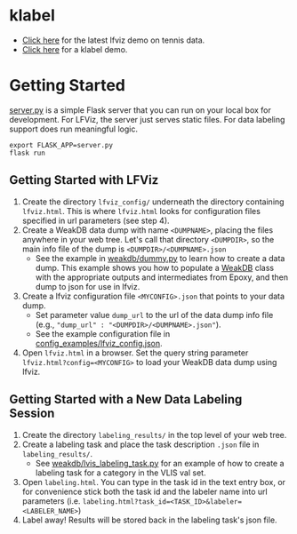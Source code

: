 # klabel

* [Click here](http://graphics.stanford.edu/~kayvonf/scratch/klabel/lfviz.html) for the latest lfviz demo on tennis data.
* [Click here](http://graphics.stanford.edu/~kayvonf/scratch/klabel/klabel.html) for a klabel demo.

# Getting Started

[server.py](server.py) is a simple Flask server that you can run on your local box for development.  For LFViz, the server just serves static files.  For data labeling support does run meaningful logic. 

    export FLASK_APP=server.py
    flask run

## Getting Started with LFViz

1. Create the directory `lfviz_config/` underneath the directory containing `lfviz.html`. This is where `lfviz.html` looks for configuration files specified in url parameters (see step 4).
2. Create a WeakDB data dump with name `<DUMPNAME>`, placing the files anywhere in your web tree.  Let's call that directory `<DUMPDIR>`, so the main info file of the dump is `<DUMPDIR>/<DUMPNAME>.json`
   * See the example in [weakdb/dummy.py](weakdb/dummy.py) to learn how to create a data dump. This example shows you how to populate a [WeakDB](weakdb/weakdb.py) class with the appropriate outputs and intermediates from Epoxy, and then dump to json for use in lfviz.
3. Create a lfviz configuration file `<MYCONFIG>.json` that points to your data dump.
   * Set parameter value `dump_url` to the url of the data dump info file (e.g., `"dump_url" : "<DUMPDIR>/<DUMPNAME>.json"`). 
   * See the example configuration file in [config_examples/lfviz_config.json](config_examples/lfviz_config.json).
4. Open `lfviz.html` in a browser. Set the query string parameter `lfviz.html?config=<MYCONFIG>` to load your WeakDB data dump using lfviz.

## Getting Started with a New Data Labeling Session

1. Create the directory `labeling_results/` in the top level of your web tree.
2. Create a labeling task and place the task description `.json` file in `labeling_results/`.
   * See [weakdb/lvis_labeling_task.py](weakdb/lvis_labeling_task.py) for an example of how to create a labeling task for a category in the VLIS val set.
3. Open `labeling.html`.  You can type in the task id in the text entry box, or for convenience stick both the task id and the labeler name into url parameters (i.e. `labeling.html?task_id=<TASK_ID>&labeler=<LABELER_NAME>`)
4. Label away!  Results will be stored back in the labeling task's json file.
